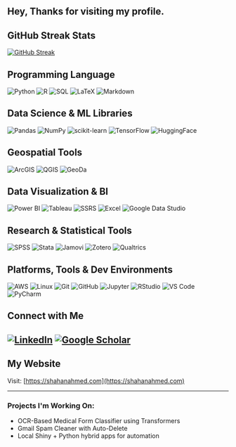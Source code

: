 ## Hey, Thanks for visiting my profile.


## GitHub Streak Stats

[![GitHub Streak](https://streak-stats.demolab.com?user=shahan24h&theme=taiga&date_format=M%20j%5B%2C%20Y%5D&mode=weekly&card_width=1000&card_height=397)](https://git.io/streak-stats)

## Programming Language

![Python](https://img.shields.io/badge/Python-3670A0?style=for-the-badge&logo=python&logoColor=ffdd54)
![R](https://img.shields.io/badge/R-276DC3?style=for-the-badge&logo=r&logoColor=white)
![SQL](https://img.shields.io/badge/SQL-005C84?style=for-the-badge&logo=postgresql&logoColor=white)
![LaTeX](https://img.shields.io/badge/LaTeX-008080?style=for-the-badge&logo=latex&logoColor=white)
![Markdown](https://img.shields.io/badge/Markdown-000000?style=for-the-badge&logo=markdown&logoColor=white)

## Data Science & ML Libraries
![Pandas](https://img.shields.io/badge/Pandas-150458?style=for-the-badge&logo=pandas&logoColor=white)
![NumPy](https://img.shields.io/badge/NumPy-013243?style=for-the-badge&logo=numpy&logoColor=white)
![scikit-learn](https://img.shields.io/badge/Scikit--Learn-F7931E?style=for-the-badge&logo=scikitlearn&logoColor=white)
![TensorFlow](https://img.shields.io/badge/TensorFlow-FF6F00?style=for-the-badge&logo=tensorflow&logoColor=white)
![HuggingFace](https://img.shields.io/badge/HuggingFace-FFD21F?style=for-the-badge&logo=huggingface&logoColor=black)

## Geospatial Tools
![ArcGIS](https://img.shields.io/badge/ArcGIS-4479A1?style=for-the-badge&logo=esri&logoColor=white)
![QGIS](https://img.shields.io/badge/QGIS-589632?style=for-the-badge&logo=qgis&logoColor=white)
![GeoDa](https://img.shields.io/badge/GeoDa-003366?style=for-the-badge&logo=data:image/png;base64,iVBORw0KGgoAAAANSUhEUgAAAAoAAAALCAYAAAAv...)



## Data Visualization & BI
![Power BI](https://img.shields.io/badge/PowerBI-F2C811?style=for-the-badge&logo=powerbi&logoColor=black)
![Tableau](https://img.shields.io/badge/Tableau-E97627?style=for-the-badge&logo=tableau&logoColor=white)
![SSRS](https://img.shields.io/badge/SSRS-CC2927?style=for-the-badge&logo=microsoft&logoColor=white)
![Excel](https://img.shields.io/badge/Excel-217346?style=for-the-badge&logo=microsoft-excel&logoColor=white)
![Google Data Studio](https://img.shields.io/badge/DataStudio-4285F4?style=for-the-badge&logo=googleanalytics&logoColor=white)



## Research & Statistical Tools
![SPSS](https://img.shields.io/badge/SPSS-00274D?style=for-the-badge&logo=ibm&logoColor=white)
![Stata](https://img.shields.io/badge/Stata-1D76DB?style=for-the-badge&logo=data:image/png;base64,iVBORw0KGgoAAAANSUhEUgAAAAoAAAALCAYAAAAv...)
![Jamovi](https://img.shields.io/badge/Jamovi-4B4BEA?style=for-the-badge&logo=data:image/png;base64,iVBORw0KGgoAAAANSUhEUgAAAAoAAAALCAYAAAAv...)
![Zotero](https://img.shields.io/badge/Zotero-BE0000?style=for-the-badge&logo=zotero&logoColor=white)
![Qualtrics](https://img.shields.io/badge/Qualtrics-00B2EF?style=for-the-badge&logo=data:image/png;base64,iVBORw0KGgoAAAANSUhEUgAAAAoAAAALCAYAAAAv...)

## Platforms, Tools & Dev Environments
![AWS](https://img.shields.io/badge/AWS-232F3E?style=for-the-badge&logo=amazon-aws&logoColor=white)
![Linux](https://img.shields.io/badge/Linux-FCC624?style=for-the-badge&logo=linux&logoColor=black)
![Git](https://img.shields.io/badge/Git-F05032?style=for-the-badge&logo=git&logoColor=white)
![GitHub](https://img.shields.io/badge/GitHub-181717?style=for-the-badge&logo=github&logoColor=white)
![Jupyter](https://img.shields.io/badge/Jupyter-F37626?style=for-the-badge&logo=jupyter&logoColor=white)
![RStudio](https://img.shields.io/badge/RStudio-75AADB?style=for-the-badge&logo=rstudio&logoColor=white)
![VS Code](https://img.shields.io/badge/VSCode-007ACC?style=for-the-badge&logo=visualstudiocode&logoColor=white)
![PyCharm](https://img.shields.io/badge/PyCharm-1E1F26?style=for-the-badge&logo=pycharm&logoColor=green)



## Connect with Me

[![LinkedIn](https://img.shields.io/badge/-LinkedIn-0077B5?style=for-the-badge&logo=linkedin)](https://linkedin.com/in/shahan24h)
[![Google Scholar](https://img.shields.io/badge/Google%20Scholar-100000?style=for-the-badge&logo=GoogleScholar&logoColor=white&labelColor=blue&color=blue)](https://scholar.google.com/citations?user=ROqm-4EAAAAJ)
---

## My Website
Visit: [https://shahanahmed.com](https://shahanahmed.com)


---

###  Projects I'm Working On:
- OCR-Based Medical Form Classifier using Transformers
- Gmail Spam Cleaner with Auto-Delete
-  Local Shiny + Python hybrid apps for automation

